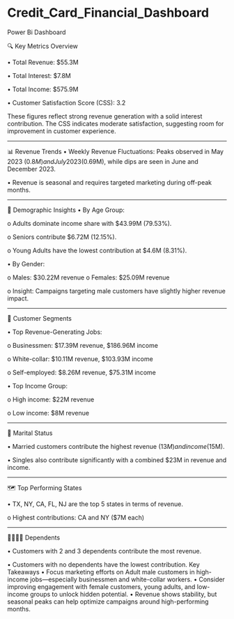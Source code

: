 # Credit_Card_Financial_Dashboard
Power Bi Dashboard

🔍 Key Metrics Overview

•	Total Revenue: $55.3M

•	Total Interest: $7.8M

•	Total Income: $575.9M

•	Customer Satisfaction Score (CSS): 3.2

These figures reflect strong revenue generation with a solid interest contribution. The CSS indicates moderate satisfaction, suggesting room for improvement in customer experience.
________________________________________
📊 Revenue Trends
•	Weekly Revenue Fluctuations: Peaks observed in May 2023 ($0.8M) and July 2023 ($0.69M), while dips are seen in June and December 2023.

•	Revenue is seasonal and requires targeted marketing during off-peak months.
________________________________________
🧓 Demographic Insights
•	By Age Group:

o	Adults dominate income share with $43.99M (79.53%).

o	Seniors contribute $6.72M (12.15%).

o	Young Adults have the lowest contribution at $4.6M (8.31%).

•	By Gender:

o	Males: $30.22M revenue
o	Females: $25.09M revenue

o	Insight: Campaigns targeting male customers have slightly higher revenue impact.
________________________________________
🧾 Customer Segments

•	Top Revenue-Generating Jobs:

o	Businessmen: $17.39M revenue, $186.96M income

o	White-collar: $10.11M revenue, $103.93M income

o	Self-employed: $8.26M revenue, $75.31M income

•	Top Income Group:

o	High income: $22M revenue

o	Low income: $8M revenue
________________________________________
💍 Marital Status

•	Married customers contribute the highest revenue ($13M) and income ($15M).

•	Singles also contribute significantly with a combined $23M in revenue and income.

________________________________________
🗺️ Top Performing States

•	TX, NY, CA, FL, NJ are the top 5 states in terms of revenue.

o	Highest contributions: CA and NY ($7M each)

________________________________________
👨‍👩‍👧‍👦 Dependents

•	Customers with 2 and 3 dependents contribute the most revenue.

•	Customers with no dependents have the lowest contribution.
Key Takeaways
•	Focus marketing efforts on Adult male customers in high-income jobs—especially businessmen and white-collar workers.
•	Consider improving engagement with female customers, young adults, and low-income groups to unlock hidden potential.
•	Revenue shows stability, but seasonal peaks can help optimize campaigns around high-performing months.
